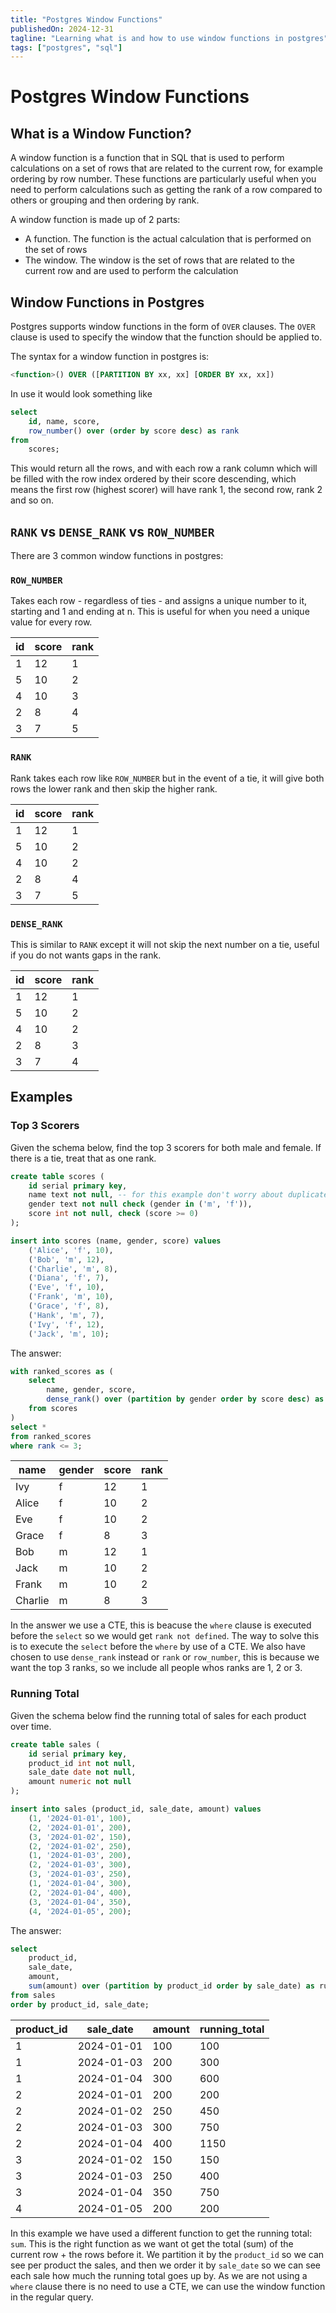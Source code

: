 ```yaml
---
title: "Postgres Window Functions"
publishedOn: 2024-12-31
tagline: "Learning what is and how to use window functions in postgres"
tags: ["postgres", "sql"]
---
```


# Postgres Window Functions

## What is a Window Function?

A window function is a function that in SQL that is used to perform calculations
on a set of rows that are related to the current row, for example ordering by
row number. These functions are particularly useful when you need to perform
calculations such as getting the rank of a row compared to others or grouping
and then ordering by rank.

A window function is made up of 2 parts:

- A function. The function is the actual calculation that is performed on the
  set of rows
- The window. The window is the set of rows that are related to the current row
  and are used to perform the calculation

## Window Functions in Postgres

Postgres supports window functions in the form of `OVER` clauses. The `OVER`
clause is used to specify the window that the function should be applied to.

The syntax for a window function in postgres is:

```sql
<function>() OVER ([PARTITION BY xx, xx] [ORDER BY xx, xx])
```

In use it would look something like

```sql
select
    id, name, score,
    row_number() over (order by score desc) as rank
from
    scores;
```

This would return all the rows, and with each row a rank column which will be
filled with the row index ordered by their score descending, which means the
first row (highest scorer) will have rank 1, the second row, rank 2 and so on.

## `RANK` vs `DENSE_RANK` vs `ROW_NUMBER`

There are 3 common window functions in postgres:

### `ROW_NUMBER`

Takes each row - regardless of ties - and assigns a unique number to it,
starting and 1 and ending at n. This is useful for when you need a unique value
for every row.

| id  | score | rank |
| --- | ----- | ---- |
| 1   | 12    | 1    |
| 5   | 10    | 2    |
| 4   | 10    | 3    |
| 2   | 8     | 4    |
| 3   | 7     | 5    |

### `RANK`

Rank takes each row like `ROW_NUMBER` but in the event of a tie, it will give both
rows the lower rank and then skip the higher rank.

| id  | score | rank |
| --- | ----- | ---- |
| 1   | 12    | 1    |
| 5   | 10    | 2    |
| 4   | 10    | 2    |
| 2   | 8     | 4    |
| 3   | 7     | 5    |

### `DENSE_RANK`

This is similar to `RANK` except it will not skip the next number on a tie,
useful if you do not wants gaps in the rank.

| id  | score | rank |
| --- | ----- | ---- |
| 1   | 12    | 1    |
| 5   | 10    | 2    |
| 4   | 10    | 2    |
| 2   | 8     | 3    |
| 3   | 7     | 4    |

## Examples

### Top 3 Scorers

Given the schema below, find the top 3 scorers for both male and female. If
there is a tie, treat that as one rank.

```sql
create table scores (
    id serial primary key,
    name text not null, -- for this example don't worry about duplicate handling
    gender text not null check (gender in ('m', 'f')),
    score int not null, check (score >= 0)
);

insert into scores (name, gender, score) values
    ('Alice', 'f', 10),
    ('Bob', 'm', 12),
    ('Charlie', 'm', 8),
    ('Diana', 'f', 7),
    ('Eve', 'f', 10),
    ('Frank', 'm', 10),
    ('Grace', 'f', 8),
    ('Hank', 'm', 7),
    ('Ivy', 'f', 12),
    ('Jack', 'm', 10);
```

The answer:

```sql
with ranked_scores as (
    select
        name, gender, score,
        dense_rank() over (partition by gender order by score desc) as rank
    from scores
)
select *
from ranked_scores
where rank <= 3;
```

| name    | gender | score | rank |
| ------- | ------ | ----- | ---- |
| Ivy     | f      | 12    | 1    |
| Alice   | f      | 10    | 2    |
| Eve     | f      | 10    | 2    |
| Grace   | f      | 8     | 3    |
| Bob     | m      | 12    | 1    |
| Jack    | m      | 10    | 2    |
| Frank   | m      | 10    | 2    |
| Charlie | m      | 8     | 3    |

In the answer we use a CTE, this is beacuse the `where` clause is executed
before the `select` so we would get `rank not defined`. The way to solve this is
to execute the `select` before the `where` by use of a CTE. We also have chosen
to use `dense_rank` instead or `rank` or `row_number`, this is because we want
the top 3 ranks, so we include all people whos ranks are 1, 2 or 3.

### Running Total

Given the schema below find the running total of sales for each product over
time.

```sql
create table sales (
    id serial primary key,
    product_id int not null,
    sale_date date not null,
    amount numeric not null
);

insert into sales (product_id, sale_date, amount) values
    (1, '2024-01-01', 100),
    (2, '2024-01-01', 200),
    (3, '2024-01-02', 150),
    (2, '2024-01-02', 250),
    (1, '2024-01-03', 200),
    (2, '2024-01-03', 300),
    (3, '2024-01-03', 250),
    (1, '2024-01-04', 300),
    (2, '2024-01-04', 400),
    (3, '2024-01-04', 350),
    (4, '2024-01-05', 200);
```

The answer:

```sql
select
    product_id,
    sale_date,
    amount,
    sum(amount) over (partition by product_id order by sale_date) as running_total
from sales
order by product_id, sale_date;
```

| product_id | sale_date  | amount | running_total |
| ---------- | ---------- | ------ | ------------- |
| 1          | 2024-01-01 | 100    | 100           |
| 1          | 2024-01-03 | 200    | 300           |
| 1          | 2024-01-04 | 300    | 600           |
| 2          | 2024-01-01 | 200    | 200           |
| 2          | 2024-01-02 | 250    | 450           |
| 2          | 2024-01-03 | 300    | 750           |
| 2          | 2024-01-04 | 400    | 1150          |
| 3          | 2024-01-02 | 150    | 150           |
| 3          | 2024-01-03 | 250    | 400           |
| 3          | 2024-01-04 | 350    | 750           |
| 4          | 2024-01-05 | 200    | 200           |

In this example we have used a different function to get the running total:
`sum`. This is the right function as we want ot get the total (sum) of the
current row + the rows before it. We partition it by the `product_id` so we can
see per product the sales, and then we order it by `sale_date` so we can see
each sale how much the running total goes up by. As we are not using a `where`
clause there is no need to use a CTE, we can use the window function in the
regular query.
